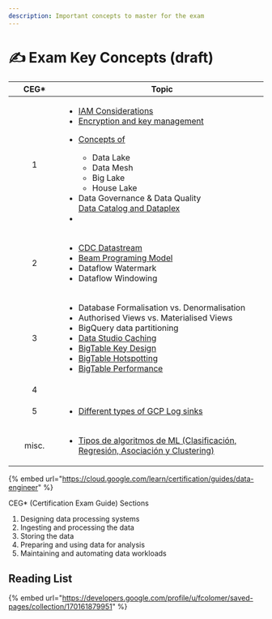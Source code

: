 ```yaml
---
description: Important concepts to master for the exam
---
```


# ✍ Exam Key Concepts (draft)

<table><thead><tr><th width="87" align="center">CEG*</th><th>Topic</th></tr></thead><tbody><tr><td align="center">1</td><td><ul><li><a href="https://g.co/bard/share/1b27ea93c572">IAM Considerations</a></li><li><a href="https://g.co/bard/share/0b6268b54e0b">Encryption and key management</a></li><li><p><a href="https://g.co/bard/share/14c93f56a9b3">Concepts of</a></p><ul><li>Data Lake</li><li>Data Mesh</li><li>Big Lake</li><li>House Lake</li></ul></li><li>Data Governance &#x26; Data Quality<br><a href="https://cloud.google.com/blog/products/data-analytics/manage-and-govern-data-with-the-unified-dataplex-and-data-catalog">Data Catalog and Dataplex</a></li><li></li></ul></td></tr><tr><td align="center">2</td><td><ul><li><a href="https://cloud.google.com/datastream/docs/overview">CDC Datastream </a></li><li><a href="https://cloud.google.com/dataflow/docs/concepts/beam-programming-model">Beam Programing Model</a></li><li>Dataflow Watermark </li><li>Dataflow Windowing</li></ul></td></tr><tr><td align="center">3</td><td><ul><li>Database Formalisation vs. Denormalisation</li><li>Authorised Views vs. Materialised Views</li><li>BigQuery data partitioning</li><li><a href="https://support.google.com/looker-studio/answer/7020039?hl=en#zippy=%2Cin-this-article">Data Studio Caching</a></li><li><a href="https://cloud.google.com/bigtable/docs/schema-design#row-keys">BigTable Key Design</a></li><li><a href="https://cloud.google.com/bigtable/docs/schema-design-time-series#ensure_that_your_row_key_avoids_hotspotting">BigTable Hotspotting</a></li><li><a href="https://cloud.google.com/bigtable/docs/performance">BigTable Performance</a></li></ul></td></tr><tr><td align="center">4</td><td></td></tr><tr><td align="center">5</td><td><ul><li><a href="https://g.co/bard/share/0af4468150ec">Different types of GCP Log sinks</a></li></ul></td></tr><tr><td align="center">misc.</td><td><ul><li><a href="https://g.co/bard/share/72f7f7c4233b">Tipos de algoritmos de ML (Clasificación, Regresión, Asociación y Clustering)</a></li></ul></td></tr></tbody></table>

{% embed url="https://cloud.google.com/learn/certification/guides/data-engineer" %}

CEG\* (Certification Exam Guide)  Sections

1. Designing data processing systems
2. Ingesting and processing the data
3. Storing the data
4. Preparing and using data for analysis
5. Maintaining and automating data workloads

## Reading List

{% embed url="https://developers.google.com/profile/u/fcolomer/saved-pages/collection/170161879951" %}
